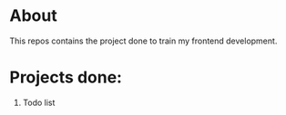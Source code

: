 # About

This repos contains the project done to train my frontend development.

# Projects done:
1. Todo list